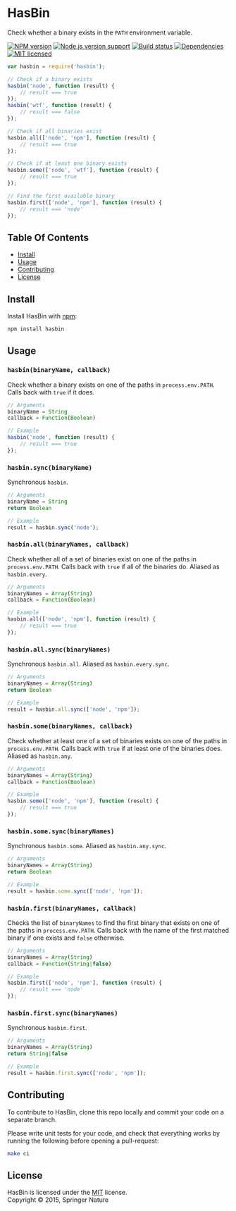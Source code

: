 
HasBin
======

Check whether a binary exists in the `PATH` environment variable.

[![NPM version][shield-npm]][info-npm]
[![Node.js version support][shield-node]][info-node]
[![Build status][shield-build]][info-build]
[![Dependencies][shield-dependencies]][info-dependencies]
[![MIT licensed][shield-license]][info-license]

```js
var hasbin = require('hasbin');

// Check if a binary exists
hasbin('node', function (result) {
    // result === true
});
hasbin('wtf', function (result) {
    // result === false
});

// Check if all binaries exist
hasbin.all(['node', 'npm'], function (result) {
    // result === true
});

// Check if at least one binary exists
hasbin.some(['node', 'wtf'], function (result) {
    // result === true
});

// Find the first available binary
hasbin.first(['node', 'npm'], function (result) {
    // result === 'node'
});
```


Table Of Contents
-----------------

- [Install](#install)
- [Usage](#usage)
- [Contributing](#contributing)
- [License](#license)


Install
-------

Install HasBin with [npm][npm]:

```sh
npm install hasbin
```


Usage
-----

### `hasbin(binaryName, callback)`

Check whether a binary exists on one of the paths in `process.env.PATH`. Calls back with `true` if it does.

```js
// Arguments
binaryName = String
callback = Function(Boolean)
```

```js
// Example
hasbin('node', function (result) {
    // result === true
});
```

### `hasbin.sync(binaryName)`

Synchronous `hasbin`.

```js
// Arguments
binaryName = String
return Boolean
```

```js
// Example
result = hasbin.sync('node');
```

### `hasbin.all(binaryNames, callback)`

Check whether all of a set of binaries exist on one of the paths in `process.env.PATH`. Calls back with `true` if all of the binaries do. Aliased as `hasbin.every`.

```js
// Arguments
binaryNames = Array(String)
callback = Function(Boolean)
```

```js
// Example
hasbin.all(['node', 'npm'], function (result) {
    // result === true
});
```

### `hasbin.all.sync(binaryNames)`

Synchronous `hasbin.all`. Aliased as `hasbin.every.sync`.

```js
// Arguments
binaryNames = Array(String)
return Boolean
```

```js
// Example
result = hasbin.all.sync(['node', 'npm']);
```

### `hasbin.some(binaryNames, callback)`

Check whether at least one of a set of binaries exists on one of the paths in `process.env.PATH`. Calls back with `true` if at least one of the binaries does. Aliased as `hasbin.any`.

```js
// Arguments
binaryNames = Array(String)
callback = Function(Boolean)
```

```js
// Example
hasbin.some(['node', 'npm'], function (result) {
    // result === true
});
```

### `hasbin.some.sync(binaryNames)`

Synchronous `hasbin.some`. Aliased as `hasbin.any.sync`.

```js
// Arguments
binaryNames = Array(String)
return Boolean
```

```js
// Example
result = hasbin.some.sync(['node', 'npm']);
```

### `hasbin.first(binaryNames, callback)`

Checks the list of `binaryNames` to find the first binary that exists on one of the paths in `process.env.PATH`. Calls back with the name of the first matched binary if one exists and `false` otherwise.

```js
// Arguments
binaryNames = Array(String)
callback = Function(String|false)
```

```js
// Example
hasbin.first(['node', 'npm'], function (result) {
    // result === 'node'
});
```

### `hasbin.first.sync(binaryNames)`

Synchronous `hasbin.first`.

```js
// Arguments
binaryNames = Array(String)
return String|false
```

```js
// Example
result = hasbin.first.sync(['node', 'npm']);
```


Contributing
------------

To contribute to HasBin, clone this repo locally and commit your code on a separate branch.

Please write unit tests for your code, and check that everything works by running the following before opening a pull-request:

```sh
make ci
```


License
-------

HasBin is licensed under the [MIT][info-license] license.  
Copyright &copy; 2015, Springer Nature



[npm]: https://npmjs.org/
[info-coverage]: https://coveralls.io/github/springernature/hasbin
[info-dependencies]: https://gemnasium.com/springernature/hasbin
[info-license]: LICENSE
[info-node]: package.json
[info-npm]: https://www.npmjs.com/package/hasbin
[info-build]: https://travis-ci.org/springernature/hasbin
[shield-coverage]: https://img.shields.io/coveralls/springernature/hasbin.svg
[shield-dependencies]: https://img.shields.io/gemnasium/springernature/hasbin.svg
[shield-license]: https://img.shields.io/badge/license-MIT-blue.svg
[shield-node]: https://img.shields.io/badge/node.js%20support-0.10–5-brightgreen.svg
[shield-npm]: https://img.shields.io/npm/v/hasbin.svg
[shield-build]: https://img.shields.io/travis/springernature/hasbin/master.svg
